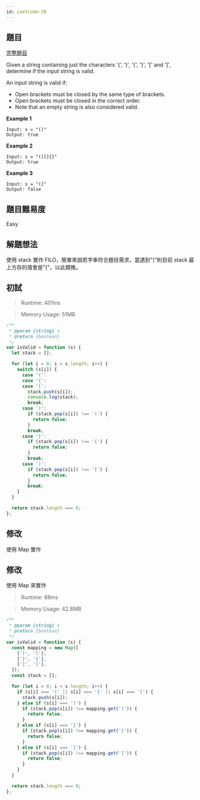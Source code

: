 ```yaml
---
id: Leetcode-20
---
```


## 題目

[完整題目](https://leetcode.com/problems/valid-parentheses/)

Given a string containing just the characters '(', ')', '{', '}', '[' and ']', determine if the input string is valid.

An input string is valid if:

- Open brackets must be closed by the same type of brackets.
- Open brackets must be closed in the correct order.
- Note that an empty string is also considered valid.

**Example 1**

```
Input: s = "()"
Output: true
```

**Example 2**

```
Input: s = "()[]{}"
Output: true
```

**Example 3**

```
Input: s = "(]"
Output: false
```

## 題目難易度

Easy

## 解題想法

使用 stack 實作 FILO，簡單來說若字串符合題目需求，當遇到")"則目前 stack 最上方存的值會是"("，以此類推。

## 初試

> Runtime: 401ms

> Memory Usage: 51MB

```javascript
/**
 * @param {string} s
 * @return {boolean}
 */
var isValid = function (s) {
  let stack = [];

  for (let i = 0; i < s.length; i++) {
    switch (s[i]) {
      case '(':
      case '{':
      case '[':
        stack.push(s[i]);
        console.log(stack);
        break;
      case ')':
        if (stack.pop(s[i]) !== '(') {
          return false;
        }
        break;
      case '}':
        if (stack.pop(s[i]) !== '{') {
          return false;
        }
        break;
      case ']':
        if (stack.pop(s[i]) !== '[') {
          return false;
        }
        break;
    }
  }

  return stack.length === 0;
};
```

## 修改

使用 Map 實作

## 修改

使用 Map 來實作

> Runtime: 88ms

> Memory Usage: 42.8MB

```javascript
/**
 * @param {string} s
 * @return {boolean}
 */
var isValid = function (s) {
  const mapping = new Map([
    [')', '('],
    ['}', '{'],
    [']', '['],
  ]);
  const stack = [];

  for (let i = 0; i < s.length; i++) {
    if (s[i] === '(' || s[i] === '{' || s[i] === '[') {
      stack.push(s[i]);
    } else if (s[i] === ')') {
      if (stack.pop(s[i]) !== mapping.get(')')) {
        return false;
      }
    } else if (s[i] === '}') {
      if (stack.pop(s[i]) !== mapping.get('}')) {
        return false;
      }
    } else if (s[i] === ']') {
      if (stack.pop(s[i]) !== mapping.get(']')) {
        return false;
      }
    }
  }

  return stack.length === 0;
};
```
